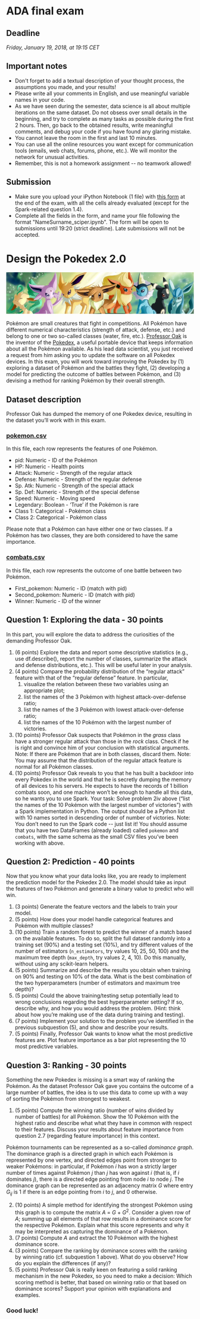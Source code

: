 # ADA final exam

## Deadline
_Friday, January 19, 2018, at 19:15 CET_


## Important notes

* Don't forget to add a textual description of your thought process, the assumptions you made, and your results!
* Please write all your comments in English, and use meaningful variable names in your code.
* As we have seen during the semester, data science is all about multiple iterations on the same dataset. Do not obsess over small details in the beginning, and try to complete as many tasks as possible during the first 2 hours. Then, go back to the obtained results, write meaningful comments, and debug your code if you have found any glaring mistake.
* You cannot leave the room in the first and last 10 minutes.
* You can use all the online resources you want except for communication tools (emails, web chats, forums, phone, etc.). We will monitor the network for unusual activities.
* Remember, this is not a homework assignment -- no teamwork allowed!

## Submission
* Make sure you upload your iPython Notebook (1 file) with [this form](https://goo.gl/forms/JKPX74ZH707sB7Up1) at the end of the exam, with all the cells already evaluated (except for the Spark-related question 1.4).
* Complete all the fields in the form, and name your file following the format "NameSurname_sciper.ipynb". The form will be open to submissions until 19:20 (strict deadline). Late submissions will not be accepted.

# Design the Pokedex 2.0

![banner](images/dataset-cover.jpg)

Pokémon are small creatures that fight in competitions. All Pokémon have different numerical characteristics (strength of attack, defense, etc.) and belong to one or two so-called classes (water, fire, etc.).
[Professor Oak](https://www.pojo.com/cartoon/Oak.gif) is the inventor of the [Pokedex](https://en.wikipedia.org/wiki/Gameplay_of_Pok%C3%A9mon#Pok%C3%A9dex), a useful portable device that keeps information about all the Pokémon available. As his lead data scientist, you just received a request from him asking you to update the software on all Pokedex devices. In this exam, you will work toward improving the Pokedex by (1) exploring a dataset of Pokémon and the battles they fight, (2) developing a model for predicting the outcome of battles between Pokémon, and (3) devising a method for ranking Pokémon by their overall strength.

## Dataset description
Professor Oak has dumped the memory of one Pokedex device, resulting in the dataset you’ll work with in this exam.

### [pokemon.csv](pokemon.csv)

In this file, each row represents the features of one Pokémon.

* pid: Numeric - ID of the Pokémon
* HP: Numeric - Health points
* Attack: Numeric - Strength of the regular attack
* Defense: Numeric - Strength of the regular defense
* Sp. Atk: Numeric - Strength of the special attack
* Sp. Def: Numeric - Strength of the special defense
* Speed: Numeric - Moving speed
* Legendary: Boolean - ‘True’ if the Pokémon is rare
* Class 1: Categorical - Pokémon class
* Class 2: Categorical - Pokémon class

Please note that a Pokémon can have either one or two classes. If a Pokémon has two classes, they are both considered to have the same importance.

### [combats.csv](combats.csv)

In this file, each row represents the outcome of one battle between two Pokémon.

* First_pokemon: Numeric - ID (match with pid)
* Second_pokemon: Numeric - ID (match with pid)
* Winner: Numeric - ID of the winner

## Question 1: Exploring the data - 30 points
In this part, you will explore the data to address the curiosities of the demanding Professor Oak.

1. (6 points) Explore the data and report some descriptive statistics (e.g., use df.describe(), report the number of classes, summarize the attack and defense distributions, etc.). This will be useful later in your analysis.
2. (4 points) Compare the probability distribution of the “regular attack” feature with that of the “regular defense” feature. In particular,
   1. visualize the relation between these two variables using an appropriate plot;
   2. list the names of the 3 Pokémon with highest attack-over-defense ratio;
   3. list the names of the 3 Pokémon with lowest attack-over-defense ratio;
   4. list the names of the 10 Pokémon with the largest number of victories.
3. (10 points) Professor Oak suspects that Pokémon in the _grass_ class have a stronger regular attack than those in the _rock_ class. Check if he is right and convince him of your conclusion with statistical arguments.
   Note: If there are Pokémon that are in both classes, discard them.
   Note: You may assume that the distribution of the regular attack feature is normal for all Pokémon classes.
4. (10 points) Professor Oak reveals to you that he has built a backdoor into every Pokedex in the world and that he is secretly dumping the memory of all devices to his servers. He expects to have the records of 1 billion combats soon, and one machine won’t be enough to handle all this data, so he wants you to use Spark. Your task: Solve problem 2iv above (“list the names of the 10 Pokémon with the largest number of victories”) with a Spark implementation in Python. The output should be a Python list with 10 names sorted in descending order of number of victories.
   Note: You don’t need to run the Spark code -- just list it! You should assume that you have two DataFrames (already loaded) called `pokemon` and `combats`, with the same schema as the small CSV files you’ve been working with above.

## Question 2: Prediction - 40 points
Now that you know what your data looks like, you are ready to implement the prediction model for the Pokedex 2.0. The model should take as input the features of two Pokémon and generate a binary value to predict who will win.

1. (3 points) Generate the feature vectors and the labels to train your model.
2. (5 points) How does your model handle categorical features and Pokémon with multiple classes?
3. (10 points) Train a random forest to predict the winner of a match based on the available features. To do so, split the full dataset randomly into a training set (90%) and a testing set (10%), and try different values of the number of estimators (`n_estimators`, try values 10, 25, 50, 100) and the maximum tree depth (`max_depth`, try values 2, 4, 10). Do this manually, without using any scikit-learn helpers.
4. (5 points) Summarize and describe the results you obtain when training on 90% and testing on 10% of the data. What is the best combination of the two hyperparameters (number of estimators and maximum tree depth)?
5. (5 points) Could the above training/testing setup potentially lead to wrong conclusions regarding the best hyperparameter setting? If so, describe why, and how you would address the problem. (Hint: think about how you’re making use of the data during training and testing).
6. (7 points) Implement your solution to the problem you’ve identified in the previous subquestion (5), and show and describe your results.
7. (5 points) Finally, Professor Oak wants to know what the most predictive features are. Plot feature importance as a bar plot representing the 10 most predictive variables.

## Question 3: Ranking - 30 points
Something the new Pokedex is missing is a smart way of ranking the Pokémon. As the dataset Professor Oak gave you contains the outcome of a large number of battles, the idea is to use this data to come up with a way of sorting the Pokémon from strongest to weakest.
1. (5 points) Compute the winning ratio (number of wins divided by number of battles) for all Pokémon. Show the 10 Pokémon with the highest ratio and describe what what they have in common with respect to their features. Discuss your results about feature importance from question 2.7 (regarding feature importance) in this context.

Pokémon tournaments can be represented as a so-called _dominance graph_. The dominance graph is a directed graph in which each Pokémon is represented by one vertex, and directed edges point from stronger to weaker Pokémons: in particular, if Pokémon _i_ has won a strictly larger number of times against Pokémon _j_ than _j_ has won against _i_ (that is, if _i_ dominates _j_), there is a directed edge pointing from node _i_ to node _j_. The dominance graph can be represented as an adjacency matrix _G_ where entry _G_<sub>_ij_</sub> is 1 if there is an edge pointing from _i_ to _j_, and 0 otherwise.

2. (10 points) A simple method for identifying the strongest Pokémon using this graph is to compute the matrix _A_ = _G_ + _G_<sup>2</sup>. Consider a given row of _A_; summing up all elements of that row results in a dominance score for the respective Pokémon. Explain what this score represents and why it may be interpreted as capturing the dominance of a Pokémon.
3. (7 points) Compute _A_ and extract the 10 Pokémon with the highest dominance score.
4. (3 points) Compare the ranking by dominance scores with the ranking by winning ratio (cf. subquestion 1 above). What do you observe? How do you explain the differences (if any)?
5. (5 points) Professor Oak is really keen on featuring a solid ranking mechanism in the new Pokedex, so you need to make a decision: Which scoring method is better, that based on winning ratio or that based on dominance scores? Support your opinion with explanations and examples.


### Good luck!
